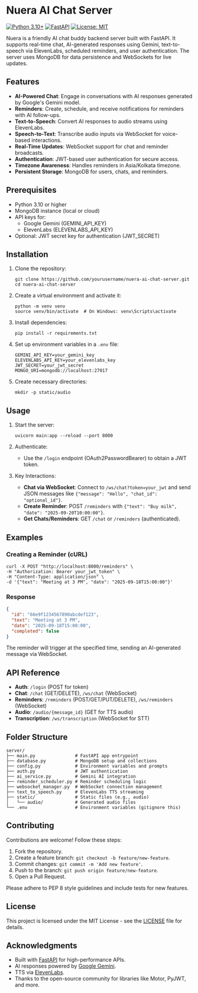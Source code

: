 # Nuera AI Chat Server

[![Python 3.10+](https://img.shields.io/badge/python-3.10+-blue.svg)](https://www.python.org/downloads/)
[![FastAPI](https://img.shields.io/badge/FastAPI-0.104+-green.svg)](https://fastapi.tiangolo.com/)
[![License: MIT](https://img.shields.io/badge/License-MIT-yellow.svg)](https://opensource.org/licenses/MIT)

Nuera is a friendly AI chat buddy backend server built with FastAPI. It supports real-time chat, AI-generated responses using Gemini, text-to-speech via ElevenLabs, scheduled reminders, and user authentication. The server uses MongoDB for data persistence and WebSockets for live updates.

## Features

- **AI-Powered Chat**: Engage in conversations with AI responses generated by Google's Gemini model.
- **Reminders**: Create, schedule, and receive notifications for reminders with AI follow-ups.
- **Text-to-Speech**: Convert AI responses to audio streams using ElevenLabs.
- **Speech-to-Text**: Transcribe audio inputs via WebSocket for voice-based interactions.
- **Real-Time Updates**: WebSocket support for chat and reminder broadcasts.
- **Authentication**: JWT-based user authentication for secure access.
- **Timezone Awareness**: Handles reminders in Asia/Kolkata timezone.
- **Persistent Storage**: MongoDB for users, chats, and reminders.

## Prerequisites

- Python 3.10 or higher
- MongoDB instance (local or cloud)
- API keys for:
  - Google Gemini (GEMINI_API_KEY)
  - ElevenLabs (ELEVENLABS_API_KEY)
- Optional: JWT secret key for authentication (JWT_SECRET)

## Installation

1. Clone the repository:
   ```
   git clone https://github.com/yourusername/nuera-ai-chat-server.git
   cd nuera-ai-chat-server
   ```

2. Create a virtual environment and activate it:
   ```
   python -m venv venv
   source venv/bin/activate  # On Windows: venv\Scripts\activate
   ```

3. Install dependencies:
   ```
   pip install -r requirements.txt
   ```

4. Set up environment variables in a `.env` file:
   ```
   GEMINI_API_KEY=your_gemini_key
   ELEVENLABS_API_KEY=your_elevenlabs_key
   JWT_SECRET=your_jwt_secret
   MONGO_URI=mongodb://localhost:27017
   ```

5. Create necessary directories:
   ```
   mkdir -p static/audio
   ```

## Usage

1. Start the server:
   ```
   uvicorn main:app --reload --port 8000
   ```

2. Authenticate:
   - Use the `/login` endpoint (OAuth2PasswordBearer) to obtain a JWT token.

3. Key Interactions:
   - **Chat via WebSocket**: Connect to `/ws/chat?token=your_jwt` and send JSON messages like `{"message": "Hello", "chat_id": "optional_id"}`.
   - **Create Reminder**: POST `/reminders` with `{"text": "Buy milk", "date": "2025-09-20T10:00:00"}`.
   - **Get Chats/Reminders**: GET `/chat` or `/reminders` (authenticated).

## Examples

### Creating a Reminder (cURL)
```
curl -X POST "http://localhost:8000/reminders" \
-H "Authorization: Bearer your_jwt_token" \
-H "Content-Type: application/json" \
-d '{"text": "Meeting at 3 PM", "date": "2025-09-18T15:00:00"}'
```

### Response
```json
{
  "id": "66e9f1234567890abcdef123",
  "text": "Meeting at 3 PM",
  "date": "2025-09-18T15:00:00",
  "completed": false
}
```

The reminder will trigger at the specified time, sending an AI-generated message via WebSocket.

## API Reference

- **Auth**: `/login` (POST for token)
- **Chat**: `/chat` (GET/DELETE), `/ws/chat` (WebSocket)
- **Reminders**: `/reminders` (POST/GET/PUT/DELETE), `/ws/reminders` (WebSocket)
- **Audio**: `/audio/{message_id}` (GET for TTS audio)
- **Transcription**: `/ws/transcription` (WebSocket for STT)

## Folder Structure

```
server/
├── main.py               # FastAPI app entrypoint
├── database.py           # MongoDB setup and collections
├── config.py             # Environment variables and prompts
├── auth.py               # JWT authentication
├── ai_service.py         # Gemini AI integration
├── reminder_scheduler.py # Reminder scheduling logic
├── websocket_manager.py  # WebSocket connection management
├── text_to_speech.py     # ElevenLabs TTS streaming
├── static/               # Static files (e.g., audio)
│   └── audio/            # Generated audio files
└── .env                  # Environment variables (gitignore this)
```

## Contributing

Contributions are welcome! Follow these steps:

1. Fork the repository.
2. Create a feature branch: `git checkout -b feature/new-feature`.
3. Commit changes: `git commit -m 'Add new feature'`.
4. Push to the branch: `git push origin feature/new-feature`.
5. Open a Pull Request.

Please adhere to PEP 8 style guidelines and include tests for new features.

## License

This project is licensed under the MIT License - see the [LICENSE](LICENSE) file for details.

## Acknowledgments

- Built with [FastAPI](https://fastapi.tiangolo.com/) for high-performance APIs.
- AI responses powered by [Google Gemini](https://ai.google.dev/).
- TTS via [ElevenLabs](https://elevenlabs.io/).
- Thanks to the open-source community for libraries like Motor, PyJWT, and more.